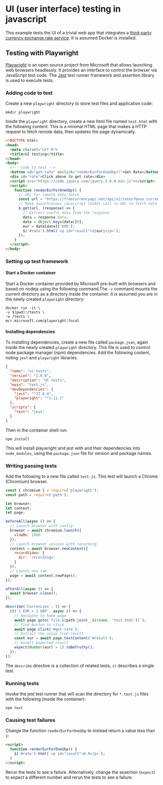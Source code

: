 # UI (user interface) testing in javascript
This example tests the UI of a trivial web app that integrates a [third-party currency exchange rate service](https://freecurrencyapi.net).
It is assumed Docker is installed.

## Testing with Playwright
[Playwright](https://playwright.dev) is an open source project from Microsoft that allows launching web browsers headlessly.  It provides an interface to control the browser via JavaScript test code.
The [Jest](https://jestjs.io/) test runner framework and assertion library is used to execute tests.

### Adding code to test
Create a new `playwright` directory to store test files and application code:
```shell
mkdir playwright
```
Inside the `playwright` directory, create a new html file named `test.html` with the following content.
This is a minimal HTML page that makes a HTTP request to fetch remote data, then updates the page dynamically.
```html
<!DOCTYPE html>
<head>
  <meta charset="utf-8">
  <title>UI testing</title>
</head>
<body>
  <!-- Code to test -->
  <button id="get-rate" onclick="renderEurForOneGbp()">Get Rate</button>
  <div id="rate">Click above to get rate</div>
  <script src="https://code.jquery.com/jquery-3.6.0.min.js"></script>
  <script>
    function renderEurForOneGbp() {
      // URL for remote data fetch
      const url = "https://freecurrencyapi.net/api/v1/rates?base_currency=GBP";
      // Make asynchronous javacsript (AJAX) call to URL to fetch data
      $.get(url, (response) => {
        // Extract useful data from the response
        data = response.data;
        date = Object.keys(data)[0];
        eur = data[date]['EUR'];
        $('#rate').html(`<p id="result">${eur}</p>`);
      });
    }
  </script>
</body>
```

### Setting up test framework
#### Start a Docker container
Start a Docker container provided by Microsoft pre-built with browsers and based on nodejs using the following command.The `-v` command mounts the current directory as a directory inside the container.  It is assumed you are in the newly created `playwright` directory:
```shell
docker run -it \
-v $(pwd):/tests \
-w /tests \
mcr.microsoft.com/playwright:focal
```

#### Installing dependencies
To installing dependencies, create a new file called `package.json`, again inside the newly created `playwright` directory.
This file is used to control node package manager (npm) dependencies.
Add the following content, noting `jest` and `playwright` libraries.
```json
{
  "name": "ui-tests",
  "version": "1.0.0",
  "description": "UI tests",
  "main": "test.js",
  "devDependencies": {
    "jest": "^27.0.4",
    "playwright": "^1.11.1"
  },
  "scripts": {
    "test": "jest"
  }
}
```

Then in the container shell run:
```shell
npm install
```
This will install playwright and jest with and their dependencies into `node_modules`, using the `package.json` file for version and package names.

### Writing passing tests
Add the following to a new file called `test.js`.
This test will launch a Chrome (Chromium) browser.

```js
const { chromium } = require('playwright');
const path = require('path');

let browser;
let context;
let page;

beforeAll(async () => {
  // Launch browser with config
  browser = await chromium.launch({
    slowMo: 1000
  });
  // Launch browser session with recording
  context = await browser.newContext({
    recordVideo: {
      dir: 'recordings'
    }
  });
  // Launch new tab
  page = await context.newPage();
});

afterAll(async () => {
  await browser.close();
});

describe('Currencies', () => {
  it('1 EUR > 1 GBP', async () => {
    // Navigate to home page
    await page.goto(`file:${path.join(__dirname, 'test.html')}`);
    // Find button to click
    await page.click('#get-rate');
    // Extract the value from result
    const eur = await page.textContent('#result');
    // Assert expected result
    expect(Number(eur) > 1).toBeTruthy();
  });
});
```
The `describe` directive is a collection of related tests, `it` describes a single test.

### Running tests
Invoke the jest test runner that will scan the directory for `*.test.js` files with the following (inside the container):
```shell
npm test
```

### Causing test failures
Change the function `renderEurForOneGbp` to instead return a value less than `1`:
```html
<script>
  function renderEurForOneGbp() {
    $('#rate').html(`<p id="result">0.9</p>`);
  }
</script>
```
Rerun the tests to see a failure.
Alternatively, change the assertion (`expect`) to expect a different number and rerun the tests to see a failure.
